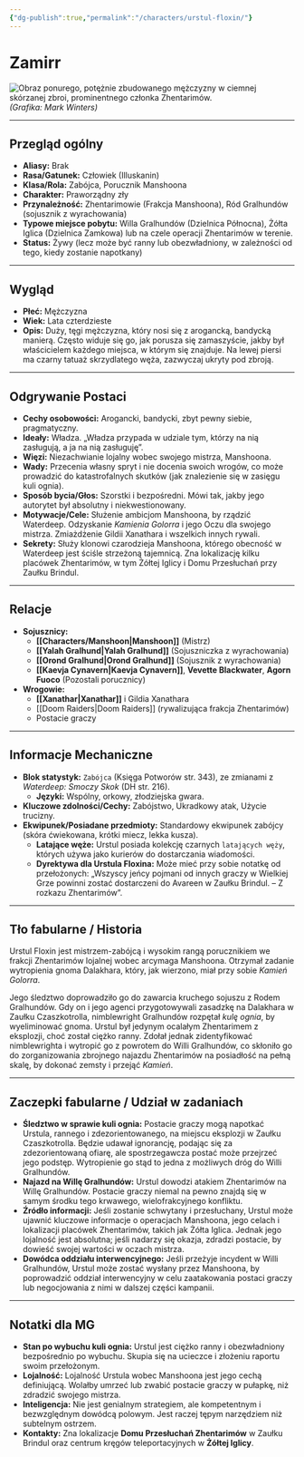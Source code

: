 ```yaml
---
{"dg-publish":true,"permalink":"/characters/urstul-floxin/"}
---
```


# Zamirr
![Obraz ponurego, potężnie zbudowanego mężczyzny w ciemnej skórzanej zbroi, prominentnego członka Zhentarimów.](https://static.wikia.nocookie.net/kingsway-role-playing-group/images/e/ec/Urtul.PNG/revision/latest?cb=20190213184501)
*(Grafika: Mark Winters)*

---

## Przegląd ogólny

*   **Aliasy:** Brak
*   **Rasa/Gatunek:** Człowiek (Illuskanin)
*   **Klasa/Rola:** Zabójca, Porucznik Manshoona
*   **Charakter:** Praworządny zły
*   **Przynależność:** Zhentarimowie (Frakcja Manshoona), Ród Gralhundów (sojusznik z wyrachowania)
*   **Typowe miejsce pobytu:** Willa Gralhundów (Dzielnica Północna), Żółta Iglica (Dzielnica Zamkowa) lub na czele operacji Zhentarimów w terenie.
*   **Status:** Żywy (lecz może być ranny lub obezwładniony, w zależności od tego, kiedy zostanie napotkany)

---

## Wygląd

*   **Płeć:** Mężczyzna
*   **Wiek:** Lata czterdzieste
*   **Opis:** Duży, tęgi mężczyzna, który nosi się z arogancką, bandycką manierą. Często widuje się go, jak porusza się zamaszyście, jakby był właścicielem każdego miejsca, w którym się znajduje. Na lewej piersi ma czarny tatuaż skrzydlatego węża, zazwyczaj ukryty pod zbroją.

---

## Odgrywanie Postaci

*   **Cechy osobowości:** Arogancki, bandycki, zbyt pewny siebie, pragmatyczny.
*   **Ideały:** Władza. „Władza przypada w udziale tym, którzy na nią zasługują, a ja na nią zasługuję”.
*   **Więzi:** Niezachwianie lojalny wobec swojego mistrza, Manshoona.
*   **Wady:** Przecenia własny spryt i nie docenia swoich wrogów, co może prowadzić do katastrofalnych skutków (jak znalezienie się w zasięgu kuli ognia).
*   **Sposób bycia/Głos:** Szorstki i bezpośredni. Mówi tak, jakby jego autorytet był absolutny i niekwestionowany.
*   **Motywacje/Cele:** Służenie ambicjom Manshoona, by rządzić Waterdeep. Odzyskanie *Kamienia Golorra* i jego Oczu dla swojego mistrza. Zmiażdżenie Gildii Xanathara i wszelkich innych rywali.
*   **Sekrety:** Służy klonowi czarodzieja Manshoona, którego obecność w Waterdeep jest ściśle strzeżoną tajemnicą. Zna lokalizację kilku placówek Zhentarimów, w tym Żółtej Iglicy i Domu Przesłuchań przy Zaułku Brindul.

---

## Relacje

*   **Sojusznicy:**
    *   **[[Characters/Manshoon\|Manshoon]]** (Mistrz)
    *   **[[Yalah Gralhund\|Yalah Gralhund]]** (Sojuszniczka z wyrachowania)
    *   **[[Orond Gralhund\|Orond Gralhund]]** (Sojusznik z wyrachowania)
    *   **[[Kaevja Cynavern\|Kaevja Cynavern]]**, **Vevette Blackwater**, **Agorn Fuoco** (Pozostali porucznicy)
*   **Wrogowie:**
    *   **[[Xanathar\|Xanathar]]** i Gildia Xanathara
    *   [[Doom Raiders\|Doom Raiders]] (rywalizująca frakcja Zhentarimów)
    *   Postacie graczy

---

## Informacje Mechaniczne

*   **Blok statystyk:** `Zabójca` (Księga Potworów str. 343), ze zmianami z *Waterdeep: Smoczy Skok* (DH str. 216).
    *   **Języki:** Wspólny, orkowy, złodziejska gwara.
*   **Kluczowe zdolności/Cechy:** Zabójstwo, Ukradkowy atak, Użycie trucizny.
*   **Ekwipunek/Posiadane przedmioty:** Standardowy ekwipunek zabójcy (skóra ćwiekowana, krótki miecz, lekka kusza).
    *   **Latające węże:** Urstul posiada kolekcję czarnych `latających węży`, których używa jako kurierów do dostarczania wiadomości.
    *   **Dyrektywa dla Urstula Floxina:** Może mieć przy sobie notatkę od przełożonych: „Wszyscy jeńcy pojmani od innych graczy w Wielkiej Grze powinni zostać dostarczeni do Avareen w Zaułku Brindul. – Z rozkazu Zhentarimów”.

---

## Tło fabularne / Historia

Urstul Floxin jest mistrzem-zabójcą i wysokim rangą porucznikiem we frakcji Zhentarimów lojalnej wobec arcymaga Manshoona. Otrzymał zadanie wytropienia gnoma Dalakhara, który, jak wierzono, miał przy sobie *Kamień Golorra*.

Jego śledztwo doprowadziło go do zawarcia kruchego sojuszu z Rodem Gralhundów. Gdy on i jego agenci przygotowywali zasadzkę na Dalakhara w Zaułku Czaszkotrolla, nimblewright Gralhundów rozpętał *kulę ognia*, by wyeliminować gnoma. Urstul był jedynym ocalałym Zhentarimem z eksplozji, choć został ciężko ranny. Zdołał jednak zidentyfikować nimblewrighta i wytropić go z powrotem do Willi Gralhundów, co skłoniło go do zorganizowania zbrojnego najazdu Zhentarimów na posiadłość na pełną skalę, by dokonać zemsty i przejąć *Kamień*.

---

## Zaczepki fabularne / Udział w zadaniach

*   **Śledztwo w sprawie kuli ognia:** Postacie graczy mogą napotkać Urstula, rannego i zdezorientowanego, na miejscu eksplozji w Zaułku Czaszkotrolla. Będzie udawał ignorancję, podając się za zdezorientowaną ofiarę, ale spostrzegawcza postać może przejrzeć jego podstęp. Wytropienie go stąd to jedna z możliwych dróg do Willi Gralhundów.
*   **Najazd na Willę Gralhundów:** Urstul dowodzi atakiem Zhentarimów na Willę Gralhundów. Postacie graczy niemal na pewno znajdą się w samym środku tego krwawego, wielofrakcyjnego konfliktu.
*   **Źródło informacji:** Jeśli zostanie schwytany i przesłuchany, Urstul może ujawnić kluczowe informacje o operacjach Manshoona, jego celach i lokalizacji placówek Zhentarimów, takich jak Żółta Iglica. Jednak jego lojalność jest absolutna; jeśli nadarzy się okazja, zdradzi postacie, by dowieść swojej wartości w oczach mistrza.
*   **Dowódca oddziału interwencyjnego:** Jeśli przeżyje incydent w Willi Gralhundów, Urstul może zostać wysłany przez Manshoona, by poprowadzić oddział interwencyjny w celu zaatakowania postaci graczy lub negocjowania z nimi w dalszej części kampanii.

---

## Notatki dla MG

*   **Stan po wybuchu kuli ognia:** Urstul jest ciężko ranny i obezwładniony bezpośrednio po wybuchu. Skupia się na ucieczce i złożeniu raportu swoim przełożonym.
*   **Lojalność:** Lojalność Urstula wobec Manshoona jest jego cechą definiującą. Wolałby umrzeć lub zwabić postacie graczy w pułapkę, niż zdradzić swojego mistrza.
*   **Inteligencja:** Nie jest genialnym strategiem, ale kompetentnym i bezwzględnym dowódcą polowym. Jest raczej tępym narzędziem niż subtelnym ostrzem.
*   **Kontakty:** Zna lokalizacje **Domu Przesłuchań Zhentarimów** w Zaułku Brindul oraz centrum kręgów teleportacyjnych w **Żółtej Iglicy**.